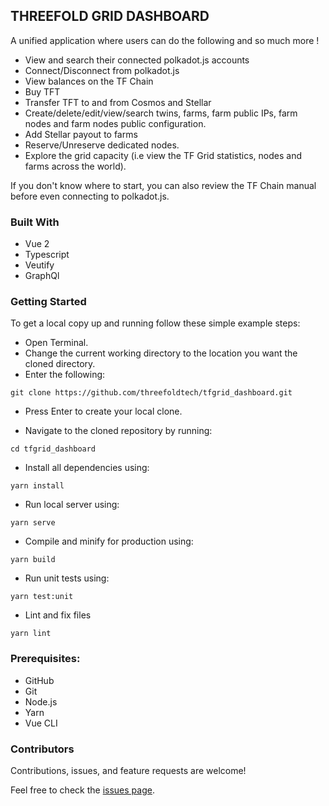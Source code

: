 ## THREEFOLD GRID DASHBOARD

A unified application where users can do the following and so much more !

- View and search their connected polkadot.js accounts
- Connect/Disconnect from polkadot.js
- View balances on the TF Chain
- Buy TFT
- Transfer TFT to and from Cosmos and Stellar
- Create/delete/edit/view/search twins, farms, farm public IPs, farm nodes and farm nodes public        configuration. 
- Add Stellar payout to farms
- Reserve/Unreserve dedicated nodes. 
- Explore the grid capacity (i.e view the TF Grid statistics, nodes and farms across the world). 

If you don't know where to start, you can also review the TF Chain manual before even connecting to polkadot.js. 

### Built With
- Vue 2
- Typescript
- Veutify
- GraphQl

### Getting Started
To get a local copy up and running follow these simple example steps:
- Open Terminal.
- Change the current working directory to the location you want the cloned directory.
- Enter the following:
```
git clone https://github.com/threefoldtech/tfgrid_dashboard.git
```
- Press Enter to create your local clone.

- Navigate to the cloned repository by running:
```
cd tfgrid_dashboard
```

- Install all dependencies using:
```
yarn install
```

- Run local server using:
```
yarn serve
```

- Compile and minify for production using:
```
yarn build
```

- Run unit tests using:
```
yarn test:unit
```

- Lint and fix files
```
yarn lint
```

### Prerequisites:
- GitHub
- Git
- Node.js
- Yarn
- Vue CLI


### Contributors
Contributions, issues, and feature requests are welcome!

Feel free to check the [issues page](https://github.com/threefoldtech/tfgrid_dashboard/issues).
